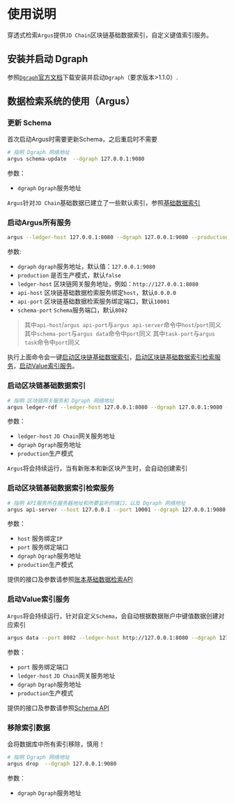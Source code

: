 # 使用说明

穿透式检索`Argus`提供`JD Chain`区块链基础数据索引，自定义键值索引服务。

## 安装并启动 Dgraph

参照[`Dgraph`官方文档](https://dgraph.io/downloads)下载安装并启动`Dgraph`（要求版本>1.1.0）.

## 数据检索系统的使用（Argus）

### 更新 Schema

首次启动Argus时需要更新Schema，之后重启时不需要

```bash
# 指明 Dgraph 网络地址
argus schema-update  --dgraph 127.0.0.1:9080
```

参数：
- `dgraph` `Dgraph`服务地址

`Argus`针对`JD Chain`基础数据已建立了一些默认索引，参照[基础数据索引](docs/default_schema.md)


### 启动Argus所有服务

```bash
argus --ledger-host 127.0.0.1:8080 --dgraph 127.0.0.1:9080 --production true 
```

参数:

- `dgraph` `dgraph`服务地址，默认值：`127.0.0.1:9080`
- `production` 是否生产模式，默认`false`
- `ledger-host` 区块链网关服务地址，例如：`http://127.0.0.1:8080`
- `api-host` 区块链基础数据检索服务绑定`host`，默认`0.0.0.0`
- `api-port` 区块链基础数据检索服务绑定端口，默认`10001`
- `schema-port` `Schema`服务端口，默认`8082`

> 其中`api-host`/`argus api-port`与`argus api-server`命令中`host`/`port`同义
> 其中`schema-port`与`argus data`命令中`port`同义
> 其中`task-port`与`argus task`命令中`port`同义

执行上面命令会一键[启动区块链基础数据索引](#启动区块链基础数据索引)，[启动区块链基础数据索引检索服务](#启动区块链基础数据索引检索服务)，[启动Value索引服务](#启动Value索引服务)。

### 启动区块链基础数据索引

```bash
# 指明 区块链网关服务和 Dgraph 网络地址
argus ledger-rdf --ledger-host 127.0.0.1:8080 --dgraph 127.0.0.1:9080 --production true
```

参数：

- `ledger-host` `JD Chain`网关服务地址
- `dgraph` `Dgraph`服务地址
- `production`生产模式

`Argus`将会持续运行，当有新账本和新区块产生时，会自动创建索引

### 启动区块链基础数据索引检索服务

```bash
# 指明 API服务所在服务器地址和所要监听的端口，以及 Dgraph 网络地址
argus api-server --host 127.0.0.1 --port 10001 --dgraph 127.0.0.1:9080 --production true
```

参数：

- `host` 服务绑定`IP`
- `port` 服务绑定端口
- `dgraph` `Dgraph`服务地址
- `production`生产模式

提供的接口及参数请参照[账本基础数据检索API](docs/ledger_api.md)

### 启动Value索引服务

`Argus`将会持续运行，针对自定义`Schema`，会自动根据数据账户中键值数据创建对应索引

```bash
argus data --port 8082 --ledger-host http://127.0.0.1:8080 --dgraph 127.0.0.1:9080 --production true
```

参数：

- `port` 服务绑定端口
- `ledger-host` `JD Chain`网关服务地址
- `dgraph` `Dgraph`服务地址
- `production`生产模式

提供的接口及参数请参照[Schema API](docs/schema_api.md)

### 移除索引数据

会将数据库中所有索引移除，慎用！

```bash
# 指明 Dgraph 网络地址
argus drop  --dgraph 127.0.0.1:9080
```

参数：

- `dgraph` `Dgraph`服务地址
